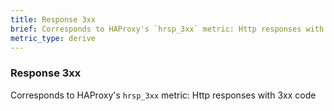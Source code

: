 ```yaml
---
title: Response 3xx
brief: Corresponds to HAProxy's `hrsp_3xx` metric: Http responses with 3xx code
metric_type: derive
---
```

### Response 3xx

Corresponds to HAProxy's `hrsp_3xx` metric: Http responses with 3xx code